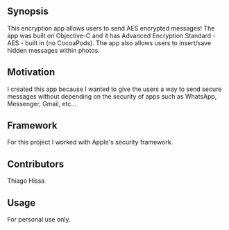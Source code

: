 ## Synopsis

This encryption app allows users to send AES encrypted messages! The app was built on Objective-C and it has Advanced Encryption Standard - AES - built in (no CocoaPods). The app also allows users to insert/save hidden messages within photos.

## Motivation

I created this app because I wanted to give the users a way to send secure messages without depending on the security of apps such as WhatsApp, Messenger, Gmail, etc... 

## Framework

For this project I worked with Apple's security framework.

## Contributors

Thiago Hissa

## Usage

For personal use only.

